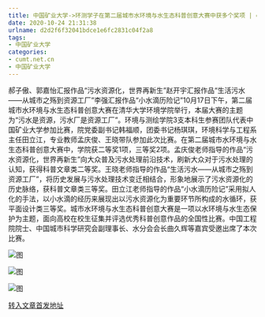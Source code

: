 ```yaml
---
title: 中国矿业大学->环测学子在第二届城市水环境与水生态科普创意大赛中获多个奖项 | cumt.net.cn
date: 2020-10-24 21:31:38
urlname: d2d2f6f32041bdce1e6fc2831c04f2a8
tags: 
- 中国矿业大学
categories:
- cumt.net.cn
- 中国矿业大学
---
```

郝子傲、郭嘉怡汇报作品“污水资源化，世界再新生”赵开宇汇报作品“生活污水——从城市之殇到资源工厂”李强汇报作品“小水滴历险记”10月17日下午，第二届城市水环境与水生态科普创意大赛在清华大学环境学院举行，本届大赛的主题为“污水是资源，污水厂是资源工厂”。环境与测绘学院3支本科生参赛团队代表中国矿业大学参加比赛，院党委副书记韩福顺，团委书记杨琪琪，环境科学与工程系主任田立江，专业教师孟庆俊、王晓带队参加此次比赛。在第二届城市水环境与水生态科普创意大赛中，学院获二等奖1项，三等奖2项。孟庆俊老师指导的作品“污水资源化，世界再新生”向大众普及污水处理前沿技术，刷新大众对于污水处理的认知，获得科普文章类二等奖。王晓老师指导的作品“生活污水——从城市之殇到资源工厂”，将历史发展与污水处理技术变迁相结合，形象地展示了污水资源化的历史脉络，获科普文章类三等奖。田立江老师指导的作品“小水滴历险记”采用拟人化的手法，以小水滴的经历来展现出以污水资源化为重要环节所构成的水循环，获平面设计类三等奖。城市水环境与水生态科普创意大赛是一项以水环境与水生态保护为主题，面向高校在校生征集并评选优秀科普创意作品的全国性比赛。中国工程院院士、中国城市科学研究会副理事长、水分会会长曲久辉等嘉宾受邀出席了本次比赛。

![图](http://xwzx.cumt.edu.cn/_upload/article/images/e0/28/25159bd54587ba6f1bb03e35d7bf/2a0ef210-b5a3-4d16-8a15-201f515cf0e2.jpg)

![图](http://xwzx.cumt.edu.cn/_upload/article/images/e0/28/25159bd54587ba6f1bb03e35d7bf/fb4f081d-4934-43ea-a226-71a9054665d8.jpg)

![图](http://xwzx.cumt.edu.cn/_upload/article/images/e0/28/25159bd54587ba6f1bb03e35d7bf/65225046-5670-4989-ba70-1c2638a7ad0d.jpg)

[转入文章首发地址](http://xwzx.cumt.edu.cn/d3/72/c523a578418/page.htm)